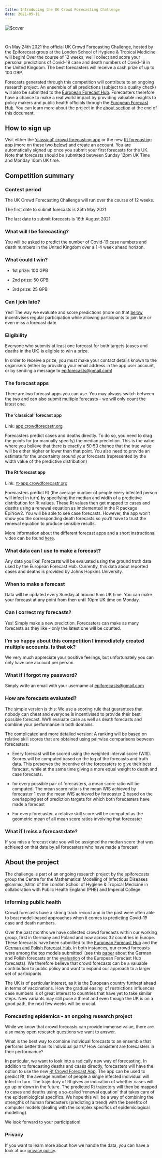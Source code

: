 ```yaml
---
title: Introducing the UK Crowd Forecasting Challenge
date: 2021-05-11
---
```


![$cover](/images/Crowdforecasting-challenge-header.png)

<br>

On May 24th 2021 the official UK Crowd Forecasting Challenge, hosted by the Epiforecast group at the London School of Hygiene & Tropical Medicine will begin! Over the course of 12 weeks, we’ll collect and score your personal predictions of Covid-19 case and death numbers of Covid-19 in the United Kingdom. The best forecasters will receive a cash prize of up to 100 GBP.

Forecasts generated through this competition will contribute to an ongoing research project. An ensemble of all predictions (subject to a quality check) will also be submitted to the [European Forecast Hub](https://covid19forecasthub.eu/). Forecasters therefore have a chance to make a real world impact by providing valuable insights to policy makers and public health officials through the [European Forecast Hub](https://covid19forecasthub.eu/). You can learn more about the project in the [about section](#About-the-project) at the end of this document. 

## How to sign up

Visit either the [‘classical’ crowd forecasting app](http://app.crowdforecastr.org/) or the new [Rt forecasting app](http://rt-app.crowdforecastr.org/) (more on these two [below](#The-forecast-apps)) and create an account. You are automatically signed up once you submit your first forecasts for the UK. Note that forecasts should be submitted between Sunday 12pm UK Time and Monday 10pm UK time. 

  

## Competition summary

### Contest period

The UK Crowd Forecasting Challenge will run over the course of 12 weeks.

The first date to submit forecasts is 25th May 2021

The last date to submit forecasts is 16th August 2021

### What will I be forecasting? 

You will be asked to predict the number of Covid-19 case numbers and death numbers in the United Kingdom over a 1-4 week ahead horizon. 

### What could I win? 

-   1st prize: 100 GPB
    
-   2nd prize: 50 GPB
    
-   3rd prize: 25 GPB
    

### Can I join late?

Yes! The way we evaluate and score predictions (more on that [below](#How-are-forecasts-evaluated) incentivises regular participation while allowing participants to join late or even miss a forecast date. 

### Eligibility

Everyone who submits at least one forecast for both targets (cases and deaths in the UK) is eligible to win a prize.

In order to receive a prize, you must make your contact details known to the organisers (either by providing your email address in the app user account, or by sending a message to epiforecasts@gmail.com)

### The forecast apps

There are two forecast apps you can use. You may always switch between the two and can also submit multiple forecasts - we will only count the latest one. 

  

#### The ‘classical’ forecast app

Link: [app.crowdforecastr.org](http://app.crowdforecastr.org/)

  

Forecasters predict cases and deaths directly. To do so, you need to drag the points for (or manually specify) the median prediction. This is the value where you believe that there is exactly a 50:50 chance that the true value will be either higher or lower than that point. You also need to provide an estimate for the uncertainty around your forecasts (represented by the width value of the predictive distribution)

  

#### The Rt forecast app

Link: [rt-app.crowdforecastr.org](http://rt-app.crowdforecastr.org/)

  

Forecasters predict Rt (the average number of people every infected person will infect in turn) by specifying the median and width of a predictive distribution for Rt values. These Rt values then get mapped to cases and deaths using a renewal equation as implemented in the R package EpiNow2. You will be able to see case forecasts. However, the app won’t show you the corresponding death forecasts so you’ll have to trust the renewal equation to produce sensible results.

  

More information about the different forecast apps and a short instructional video can be found [here](https://www.crowdforecastr.org/forecast-apps). 

### What data can I use to make a forecast?

Any data you like! Forecasts will be evaluated using the ground truth data used by the European Forecast Hub. Currently, this data about reported cases and deaths is provided by Johns Hopkins University.

### When to make a forecast 

Data will be updated every Sunday at around 9am UK time. You can make your forecast at any point from then until 10pm UK time on Monday.

### Can I correct my forecasts? 

Yes! Simply make a new prediction. Forecasters can make as many forecasts as they like - only the latest one will be counted.

### I’m so happy about this competition I immediately created multiple accounts. Is that ok?

We very much appreciate your positive feelings, but unfortunately you can only have one account per person. 

  

### What if I forgot my password? 

Simply write an email with your username at epiforecasts@gmail.com

### How are forecasts evaluated?

The simple version is this: We use a scoring rule that guarantees that nobody can cheat and everyone is incentivised to provide their best possible forecast. We’ll evaluate case as well as death forecasts and combine your performance in both domains. 

  

The complicated and more detailed version: A ranking will be based on relative skill scores that are obtained using pairwise comparisons between forecasters:

-   Every forecast will be scored using the weighted interval score (WIS). Scores will be computed based on the log of the forecasts and truth data. This preserves the incentive of the forecasters to give their best forecast, while at the same time giving a more equal weight to death and case forecasts.
    
-   for every possible pair of forecasters, a mean score ratio will be computed. The mean score ratio is the mean WIS achieved by forecaster 1 over the mean WIS achieved by forecaster 2 based on the overlapping set of prediction targets for which both forecasters have made a forecast
    
-   For every forecaster, a relative skill score will be computed as the geometric mean of all mean score ratios involving that forecaster
    

### What if I miss a forecast date? 

If you miss a forecast date you will be assigned the median score that was achieved on that date by all forecasters who have made a forecast

## About the project

The challenge is part of an ongoing research project by the epiforecasts group the Centre for the Mathematical Modelling of Infectious Diseases @cmmid\_lshtm of the London School of Hygiene & Tropical Medicine in collaboration with Public Health England (PHE) and Imperial College

  

### Informing public health

Crowd forecasts have a strong track record and in the past were often able to beat model-based approaches when it comes to predicting Covid-19 case and death numbers. 

Over the past months we have collected crowd forecasts within our working group, first in Germany and Poland and now across 32 countries in Europe. These forecasts have been submitted to the [European Forecast Hub](https://covid19forecasthub.eu/) and the [German and Polish Forecast Hub](https://kitmetricslab.github.io/forecasthub/forecast). In both instances, our crowd forecasts were among the top models submitted  (see this [paper](https://www.medrxiv.org/content/10.1101/2020.12.24.20248826v2.full) about the German and Polish forecasts or the [evaluation](https://covid19forecasthub.eu/reports.html) of the European Forecast Hub forecasts). We therefore believe that crowd forecasts can be a valuable contribution to public policy and want to expand our approach to a larger set of participants.

The UK is of particular interest, as it is the European country furthest ahead in terms of vaccinations. How the gradual easing  of restrictions influences case numbers is of great interest to countries that have yet to take similar steps. New variants may still pose a threat and even though the UK is on a good path, the next few weeks will be crucial.

### Forecasting epidemics - an ongoing research project

While we know that crowd forecasts can provide immense value, there are also many open research questions we want to answer. 

What is the best way to combine individual forecasts to an ensemble that performs better than its individual parts? How consistent are forecasters in their performance?

In particular, we want to look into a radically new way of forecasting. In addition to forecasting deaths and cases directly, forecasters will have the option to use the new [Rt Crowd Forecast App](http://rt-app.crowdforecastr.org/). The app can be used to predict Rt, the average number of people a single infected individual will infect in turn. The trajectory of Rt gives an indication of whether cases will go up or down in the future. The predicted Rt trajectory will then be mapped to cases and deaths using a so-called ‘renewal equation’ that takes care of the epidemiological specifics. We hope this will be a way of combining the strengths of human forecasters (predicting a trend) with the benefits of computer models (dealing with the complex specifics of epidemiological modelling).

We look forward to your participation!

  

### Privacy

If you want to learn more about how we handle the data, you can have a look at our [privacy policy](/legal-privacy).
